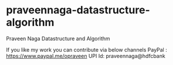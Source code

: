 # praveennaga-datastructure-algorithm
 Praveen Naga Datastructure and Algorithm

If you like my work you can contribute via below channels
PayPal : https://www.paypal.me/opraveen 
UPI Id: praveennaga@hdfcbank
